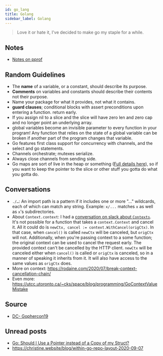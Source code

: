 ```yaml
---
id: go_lang
title: Golang
sidebar_label: Golang
---
```


> Love it or hate it, I've decided to make go my staple for a while.

## Notes

- [Notes on pprof](/docs/notes/study/go_lang/pprof)

## Random Guidelines

- The **name** of a variable, or a constant, should describe its purpose.
- **Comments** on variables and constants should describe their contents not their purpose.
- Name your package for what it provides, not what it contains.
- **guard clauses**; conditional blocks with assert preconditions upon entering a function. return early.
- If you assign nil to a slice and the slice will have zero len and zero cap and no longer point an underlying array.
- global variables become an invisible parameter to every function in your program! Any function that relies on the state of a global variable can be broken if another part of the program changes that variable.
- Go features first class support for concurrency with channels, and the select and go statements.
- Channels orchestrate; mutexes serialize.
- Always close channels from sending side.
- Go maps are sort of live in the heap or something ([Full details here](https://dave.cheney.net/2018/05/29/how-the-go-runtime-implements-maps-efficiently-without-generics)), so if you want to keep the pointer to the slice or other stuff you gotta do what you gotta do.

## Conversations

- `./…`: An import path is a pattern if it includes one or more "..." wildcards, each of which can match any string. Example: `x/...` matches `x` as well as `x`'s subdirectories.
- About `Context.context`: I had a [conversation on slack about `Contexts`](https://gophers.slack.com/archives/C02A8LZKT/p1588549175026200). It's not possible for a function that takes a `context.Context` and cancel it. All it could do is `newCtx, cancel := context.WithCancel(origCtx)`. In that case, when `cancel()` is called `newCtx` will be canceled, but `origCtx` will not. Additionally, when you're passing context to a some function; the original context can be used to cancel the request early. The provided context can't be cancelled by the HTTP client. `newCtx` will be canceled either when `cancel()` is called or `origCtx` is canceled, so in a manner of speaking it inherits from it. It will also have access to the same values as `origCtx` does.
- More on context: https://rodaine.com/2020/07/break-context-cancellation-chain/
- Even more: https://utcc.utoronto.ca/~cks/space/blog/programming/GoContextValueMistake

## Source

- [DC- Gophercon19](https://dave.cheney.net/practical-go/presentations/gophercon-singapore-2019.html)

## Unread posts
- [Go: Should I Use a Pointer instead of a Copy of my Struct?](https://medium.com/a-journey-with-go/go-should-i-use-a-pointer-instead-of-a-copy-of-my-struct-44b43b104963)
- https://christine.website/blog/within-go-repo-layout-2020-09-07